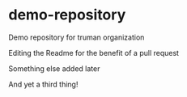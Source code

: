 # demo-repository
Demo repository for truman organization

Editing the Readme for the benefit of a pull request

Something else added later

And yet a third thing!
